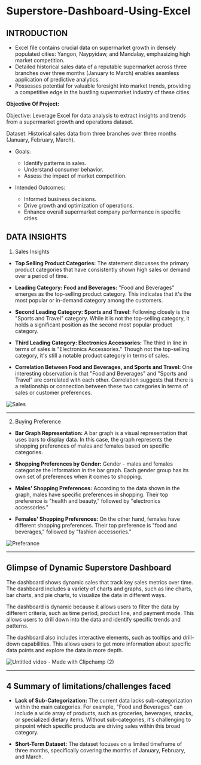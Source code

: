 # Superstore-Dashboard-Using-Excel

## **INTRODUCTION**

+ Excel file contains crucial data on supermarket growth in densely populated cities: Yangon, Naypyidaw, and Mandalay, emphasizing high market competition.
+ Detailed historical sales data of a reputable supermarket across three branches over three months (January to March) enables seamless application of predictive analytics.
+ Possesses potential for valuable foresight into market trends, providing a competitive edge in the bustling supermarket industry of these cities.

**Objective Of Project:**

Objective: Leverage Excel for data analysis to extract insights and trends from a supermarket growth and operations dataset.

Dataset: Historical sales data from three branches over three months (January, February, March).

+ Goals:
  + Identify patterns in sales.
  + Understand consumer behavior.
  + Assess the impact of market competition.
      
+ Intended Outcomes:
  + Informed business decisions.
  + Drive growth and optimization of operations.
  + Enhance overall supermarket company performance in specific cities.
    
## **DATA INSIGHTS** 

1. Sales Insights
* **Top Selling Product Categories:** 
The statement discusses the primary product categories that have consistently shown high sales or demand over a period of time.

* **Leading Category: Food and Beverages:**
"Food and Beverages" emerges as the top-selling product category. This indicates that it's the most popular or in-demand category among the customers.

* **Second Leading Category: Sports and Travel:**
Following closely is the "Sports and Travel" category. While it is not the top-selling category, it holds a significant position as the second most popular product category.

* **Third Leading Category: Electronics Accessories:**
The third in line in terms of sales is "Electronics Accessories." Though not the top-selling category, it's still a notable product category in terms of sales.

* **Correlation Between Food and Beverages, and Sports and Travel:**
  One interesting observation is that "Food and Beverages" and "Sports and Travel" are correlated with each other. Correlation suggests that there is a relationship or connection between these two categories in terms of sales or customer preferences.

![Sales](https://github.com/Jaydeep1-Chotaliya/Superstore_Dashboard_Using_Excel/assets/129647680/73611215-3448-4d2e-abda-599d5e93277c)

------------------------------------------------------------------------------------------------------------------------------------------------------------------------------------------

2. Buying Preference

* **Bar Graph Representation:**
A bar graph is a visual representation that uses bars to display data. In this case, the graph represents the shopping preferences of males and females based on specific categories.

* **Shopping Preferences by Gender:**
Gender - males and females categorize the information in the bar graph. Each gender group has its own set of preferences when it comes to shopping.

* **Males' Shopping Preferences:**
According to the data shown in the graph, males have specific preferences in shopping. Their top preference is "health and beauty," followed by "electronics accessories."

* **Females' Shopping Preferences:**
On the other hand, females have different shopping preferences. Their top preference is "food and beverages," followed by "fashion accessories."

![Preferance](https://github.com/Jaydeep1-Chotaliya/Superstore_Dashboard_Using_Excel/assets/129647680/e5dbf376-2a03-4d41-b9b6-85a549d4020e)

------------------------------------------------------------------------------------------------------------------------------------------------------------------------------------------

## Glimpse of Dynamic Superstore Dashboard

The dashboard shows dynamic sales that track key sales metrics over time. The dashboard includes a variety of charts and graphs, such as line charts, bar charts, and pie charts, to visualize the data in different ways.

The dashboard is dynamic because it allows users to filter the data by different criteria, such as time period, product line, and payment mode. This allows users to drill down into the data and identify specific trends and patterns.

The dashboard also includes interactive elements, such as tooltips and drill-down capabilities. This allows users to get more information about specific data points and explore the data in more depth.

![Untitled video - Made with Clipchamp (2)](https://github.com/Jaydeep1-Chotaliya/Superstore_Dashboard_Using_Excel/assets/129647680/b58b456f-17e0-4ae6-8f26-538006fbb84a)

------------------------------------------------------------------------------------------------------------------------------------------------------------------------------------------

## **4 Summary of limitations/challenges faced** 

* **Lack of Sub-Categorization:** The current data lacks sub-categorization within the main categories. For example, "Food and Beverages" can include a wide array of products, such as groceries, beverages, snacks, or specialized dietary items. Without sub-categories, it's challenging to pinpoint which specific products are driving sales within this broad category.

* **Short-Term Dataset:** The dataset focuses on a limited timeframe of three months, specifically covering the months of January, February, and March.


